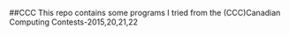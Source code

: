 ##CCC
This repo contains some programs I tried from the (CCC)Canadian Computing Contests-2015,20,21,22
